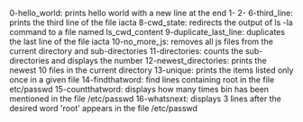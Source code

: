 0-hello_world: prints hello world with a new line at the end
1-
2-
6-third_line: prints the third line of the file iacta
8-cwd_state: redirects the output of ls -la command to a file named ls_cwd_content
9-duplicate_last_line: duplicates the last line of the file iacta
10-no_more_js: removes all js files from the current directory and sub-directories
11-directories: counts the sub-directories and displays the number
12-newest_directories: prints the newest 10 files in the current directory
13-unique: prints the items listed only once in a given file
14-findthatword: find lines containing root in the file etc/passwd
15-countthatword: displays how many times bin has been mentioned in the file /etc/passwd
16-whatsnext: displays 3 lines after the desired word 'root' appears in the file /etc/passwd
